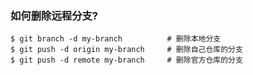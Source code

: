 ### 如何删除远程分支?

```shell
$ git branch -d my-branch          # 删除本地分支
$ git push -d origin my-branch     # 删除自己仓库的分支
$ git push -d remote my-branch     # 删除官方仓库的分支
```

